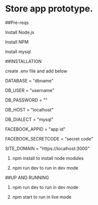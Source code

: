 # Store app prototype.

##Pre-reqs

Install Node.js

Install NPM

Install mysql

##INSTALLATION

create .env file and add below

DATABASE = "dbname"

DB_USER = "username"

DB_PASSWORD = ""

DB_HOST = "localhost"

DB_DIALECT = "mysql"


FACEBOOK_APPID = "app id"

FACEBOOK_SECRETCODE = "secret code"

SITE_DOMAIN = "https://localhost:3000"

1. npm install to install node modules

2. npm run dev to run in dev mode


##UP AND RUNNING

1. npm run dev to run in dev mode

2. npm start to run in live mode
